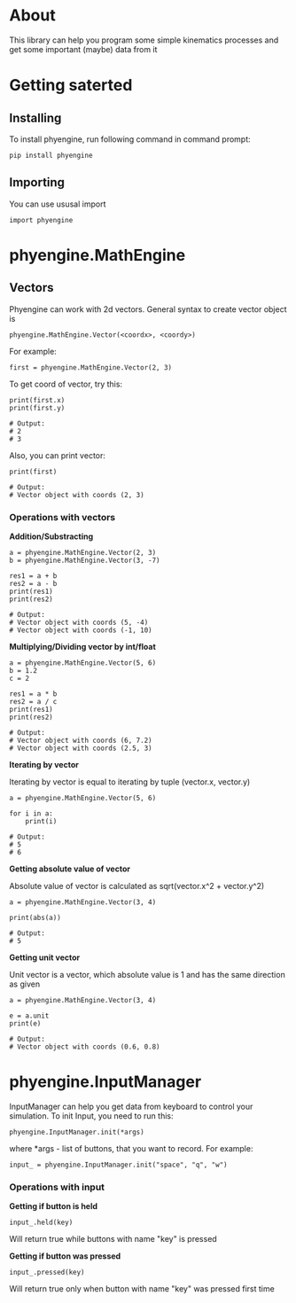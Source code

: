 # **About**

This library can help you program some simple kinematics processes and get some important (maybe) data from it

# **Getting saterted**

## **Installing**
To install phyengine, run following command in command prompt:

```
pip install phyengine
```

## **Importing**

You can use ususal import

```
import phyengine
```

# **phyengine.MathEngine**

## **Vectors**

Phyengine can work with 2d vectors. General syntax to create vector object is

```
phyengine.MathEngine.Vector(<coordx>, <coordy>)
```

For example:

```
first = phyengine.MathEngine.Vector(2, 3)
```

To get coord of vector, try this:

```
print(first.x)
print(first.y)

# Output:
# 2
# 3
```

Also, you can print vector:

```
print(first)

# Output:
# Vector object with coords (2, 3)
```

### **Operations with vectors**

**Addition/Substracting**

```
a = phyengine.MathEngine.Vector(2, 3)
b = phyengine.MathEngine.Vector(3, -7)

res1 = a + b
res2 = a - b
print(res1)
print(res2)

# Output:
# Vector object with coords (5, -4)
# Vector object with coords (-1, 10)
```

**Multiplying/Dividing vector by int/float**

```
a = phyengine.MathEngine.Vector(5, 6)
b = 1.2
c = 2

res1 = a * b
res2 = a / c
print(res1)
print(res2)

# Output:
# Vector object with coords (6, 7.2)
# Vector object with coords (2.5, 3)
```

**Iterating by vector**

Iterating by vector is equal to iterating by tuple (vector.x, vector.y)

```
a = phyengine.MathEngine.Vector(5, 6)

for i in a:
    print(i)

# Output:
# 5
# 6
```

**Getting absolute value of vector**

Absolute value of vector is calculated as sqrt(vector.x^2 + vector.y^2)

```
a = phyengine.MathEngine.Vector(3, 4)

print(abs(a))

# Output:
# 5
```

**Getting unit vector**

Unit vector is a vector, which absolute value is 1 and has the same direction as given

```
a = phyengine.MathEngine.Vector(3, 4)

e = a.unit
print(e)

# Output:
# Vector object with coords (0.6, 0.8)
```

# **phyengine.InputManager**

InputManager can help you get data from keyboard to control your simulation.
To init Input, you need to run this:

```
phyengine.InputManager.init(*args)
```

where *args - list of buttons, that you want to record. For example:

```
input_ = phyengine.InputManager.init("space", "q", "w")
``` 

### **Operations with input**

**Getting if button is held**

```
input_.held(key)
```

Will return true while buttons with name "key" is pressed

**Getting if button was pressed**

```
input_.pressed(key)
```

Will return true only when button with name "key" was pressed first time